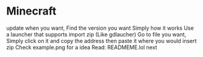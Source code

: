 # Minecraft
update when you want, Find the version you want
Simply how it works
Use a launcher that supports import zip (Like gdlaucher)
Go to file you want, Simply click on it and copy the address
then paste it where you would insert zip
Check example.png for a idea
Read: READMEME.lol next
